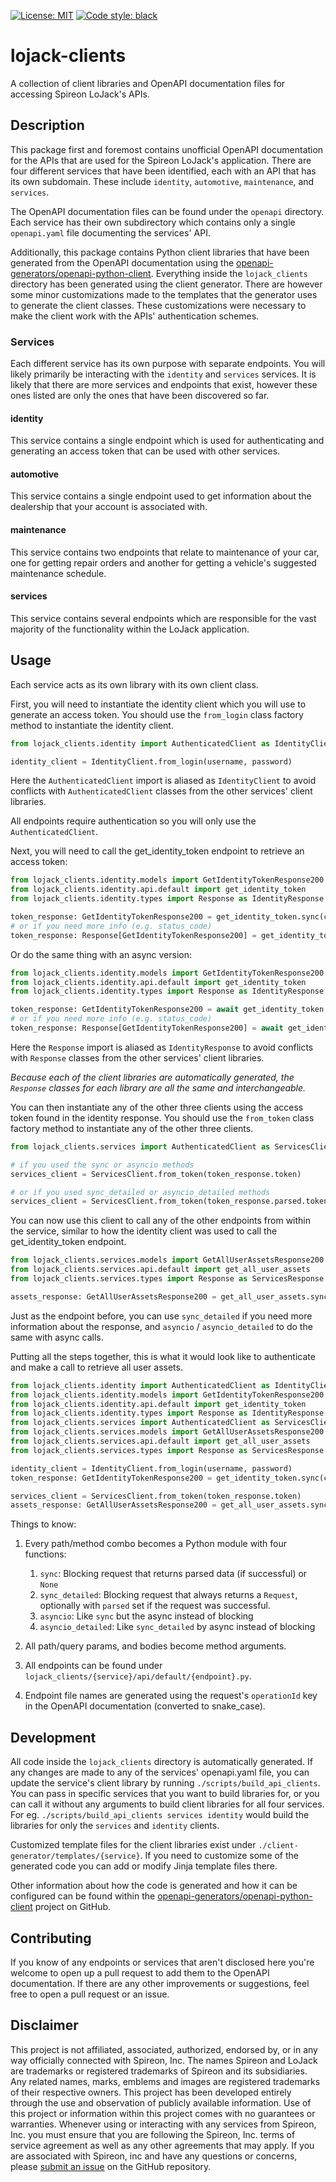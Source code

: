 [![License: MIT](https://img.shields.io/badge/License-MIT-yellow.svg)](https://opensource.org/licenses/MIT) [![Code style: black](https://img.shields.io/badge/code%20style-black-000000.svg)](https://github.com/psf/black)

# lojack-clients
A collection of client libraries and OpenAPI documentation files for accessing Spireon LoJack's APIs.

## Description
This package first and foremost contains unofficial OpenAPI documentation for the APIs that are used for the Spireon LoJack's application. There are four different services that have been identified, each with an API that has its own subdomain. These include `identity`, `automotive`, `maintenance`, and `services`.

The OpenAPI documentation files can be found under the `openapi` directory. Each service has their own subdirectory which contains only a single `openapi.yaml` file documenting the services' API.

Additionally, this package contains Python client libraries that have been generated from the OpenAPI documentation using the [openapi-generators/openapi-python-client](https://github.com/openapi-generators/openapi-python-client). Everything inside the `lojack_clients` directory has been generated using the client generator. There are however some minor customizations made to the templates that the generator uses to generate the client classes. These customizations were necessary to make the client work with the APIs' authentication schemes.

### Services
Each different service has its own purpose with separate endpoints. You will likely primarily be interacting with the `identity` and `services` services. It is likely that there are more services and endpoints that exist, however these ones listed are only the ones that have been discovered so far.

#### identity
This service contains a single endpoint which is used for authenticating and generating an access token that can be used with other services.

#### automotive
This service contains a single endpoint used to get information about the dealership that your account is associated with.

#### maintenance
This service contains two endpoints that relate to maintenance of your car, one for getting repair orders and another for getting a vehicle's suggested maintenance schedule.

#### services
This service contains several endpoints which are responsible for the vast majority of the functionality within the LoJack application.

## Usage
Each service acts as its own library with its own client class.

First, you will need to instantiate the identity client which you will use to generate an access token. You should use the `from_login` class factory method to instantiate the identity client.

```python
from lojack_clients.identity import AuthenticatedClient as IdentityClient

identity_client = IdentityClient.from_login(username, password)
```
Here the `AuthenticatedClient` import is aliased as `IdentityClient` to avoid conflicts with `AuthenticatedClient` classes from the other services' client libraries.

All endpoints require authentication so you will only use the `AuthenticatedClient`. 

Next, you will need to call the get_identity_token endpoint to retrieve an access token:

```python
from lojack_clients.identity.models import GetIdentityTokenResponse200
from lojack_clients.identity.api.default import get_identity_token
from lojack_clients.identity.types import Response as IdentityResponse

token_response: GetIdentityTokenResponse200 = get_identity_token.sync(client=identity_client)
# or if you need more info (e.g. status_code)
token_response: Response[GetIdentityTokenResponse200] = get_identity_token.sync_detailed(client=identity_client)
```

Or do the same thing with an async version:

```python
from lojack_clients.identity.models import GetIdentityTokenResponse200
from lojack_clients.identity.api.default import get_identity_token
from lojack_clients.identity.types import Response as IdentityResponse

token_response: GetIdentityTokenResponse200 = await get_identity_token.asyncio(client=identity_client)
# or if you need more info (e.g. status_code)
token_response: Response[GetIdentityTokenResponse200] = await get_identity_token.asyncio_detailed(client=identity_client)
```

Here the `Response` import is aliased as `IdentityResponse` to avoid conflicts with `Response` classes from the other services' client libraries.

*Because each of the client libraries are automatically generated, the `Response` classes for each library are all the same and interchangeable.*

You can then instantiate any of the other three clients using the access token found in the identity response. You should use the `from_token` class factory method to instantiate any of the other three clients.

```python
from lojack_clients.services import AuthenticatedClient as ServicesClient

# if you used the sync or asyncio methods
services_client = ServicesClient.from_token(token_response.token)

# or if you used sync_detailed or asyncio_detailed methods
services_client = ServicesClient.from_token(token_response.parsed.token)
```

You can now use this client to call any of the other endpoints from within the service, similar to how the identity client was used to call the get_identity_token endpoint.

```python
from lojack_clients.services.models import GetAllUserAssetsResponse200
from lojack_clients.services.api.default import get_all_user_assets
from lojack_clients.services.types import Response as ServicesResponse

assets_response: GetAllUserAssetsResponse200 = get_all_user_assets.sync(client=services_client)
```

Just as the endpoint before, you can use `sync_detailed` if you need more information about the response, and `asyncio` / `asyncio_detailed` to do the same with async calls.

Putting all the steps together, this is what it would look like to authenticate and make a call to retrieve all user assets.

```python
from lojack_clients.identity import AuthenticatedClient as IdentityClient
from lojack_clients.identity.models import GetIdentityTokenResponse200
from lojack_clients.identity.api.default import get_identity_token
from lojack_clients.identity.types import Response as IdentityResponse
from lojack_clients.services import AuthenticatedClient as ServicesClient
from lojack_clients.services.models import GetAllUserAssetsResponse200
from lojack_clients.services.api.default import get_all_user_assets
from lojack_clients.services.types import Response as ServicesResponse

identity_client = IdentityClient.from_login(username, password)
token_response: GetIdentityTokenResponse200 = get_identity_token.sync(client=identity_client)

services_client = ServicesClient.from_token(token_response.token)
assets_response: GetAllUserAssetsResponse200 = get_all_user_assets.sync(client=services_client)
```

Things to know:
1. Every path/method combo becomes a Python module with four functions:
    1. `sync`: Blocking request that returns parsed data (if successful) or `None`
    1. `sync_detailed`: Blocking request that always returns a `Request`, optionally with `parsed` set if the request was successful.
    1. `asyncio`: Like `sync` but the async instead of blocking
    1. `asyncio_detailed`: Like `sync_detailed` by async instead of blocking

1. All path/query params, and bodies become method arguments.
1. All endpoints can be found under `lojack_clients/{service}/api/default/{endpoint}.py`.
1. Endpoint file names are generated using the request's `operationId` key in the OpenAPI documentation (converted to snake_case).

## Development
All code inside the `lojack_clients` directory is automatically generated. If any changes are made to any of the services' openapi.yaml file, you can update the service's client library by running `./scripts/build_api_clients`. You can pass in specific services that you want to build libraries for, or you can call it without any arguments to build client libraries for all four services. For eg. `./scripts/build_api_clients services identity` would build the libraries for only the `services` and `identity` clients.

Customized template files for the client libraries exist under `./client-generator/templates/{service}`. If you need to customize some of the generated code you can add or modify Jinja template files there.

Other information about how the code is generated and how it can be configured can be found within the [openapi-generators/openapi-python-client](https://github.com/openapi-generators/openapi-python-client) project on GitHub.

## Contributing
If you know of any endpoints or services that aren't disclosed here you're welcome to open up a pull request to add them to the OpenAPI documentation. If there are any other improvements or suggestions, feel free to open a pull request or an issue.

## Disclaimer
This project is not affiliated, associated, authorized, endorsed by, or in any way officially connected with Spireon, Inc. The names Spireon and LoJack are trademarks or registered trademarks of Spireon and its subsidiaries. Any related names, marks, emblems and images are registered trademarks of their respective owners. This project has been developed entirely through the use and observation of publicly available information. Use of this project or information within this project comes with no guarantees or warranties. Whenever using or interacting with any services from Spireon, Inc. you must ensure that you are following the Spireon, Inc. terms of service agreement as well as any other agreements that may apply. If you are associated with Spireon, inc and have any questions or concerns, please [submit an issue](https://github.com/scorgn/lojack-clients/issues/new) on the GitHub repository.
